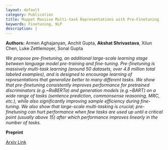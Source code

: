 ```yaml
---
layout: default
category: Publication
title: Muppet Massive Multi-task Representations with Pre-Finetuning
keywords: Finetuning, NLP
description: |
---
```


**Authors:** Armen Aghajanyan, Anchit Gupta, **Akshat Shrivastava**, Xilun Chen, Luke Zettlemoyer, Sonal Gupta

*We propose pre-finetuning, an additional large-scale learning stage between language model pre-training and fine-tuning. Pre-finetuning is massively multi-task learning (around 50 datasets, over 4.8 million total labeled examples), and is designed to encourage learning of representations that generalize better to many different tasks. We show that pre-finetuning consistently improves performance for pretrained discriminators (e.g.~RoBERTa) and generation models (e.g.~BART) on a wide range of tasks (sentence prediction, commonsense reasoning, MRC, etc.), while also significantly improving sample efficiency during fine-tuning. We also show that large-scale multi-tasking is crucial; pre-finetuning can hurt performance when few tasks are used up until a critical point (usually above 15) after which performance improves linearly in the number of tasks.*

**Preprint**

[Arxiv Link](https://arxiv.org/abs/2101.11038)
